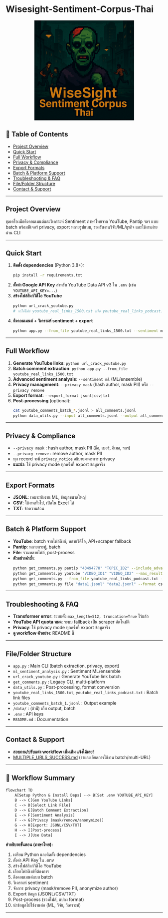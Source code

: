 # Wisesight-Sentiment-Corpus-Thai

<p align="center">
  <img src="assets/logo.png" alt="WiseSight Sentiment Corpus Thai Logo" width="320"/>
</p>

## 📑 Table of Contents
- [Project Overview](#project-overview)
- [Quick Start](#quick-start)
- [Full Workflow](#full-workflow)
- [Privacy & Compliance](#privacy--compliance)
- [Export Formats](#export-formats)
- [Batch & Platform Support](#batch--platform-support)
- [Troubleshooting & FAQ](#troubleshooting--faq)
- [File/Folder Structure](#filefolder-structure)
- [Contact & Support](#contact--support)

---

## Project Overview
ชุดเครื่องมือดึงคอมเมนต์และวิเคราะห์ Sentiment ภาษาไทยจาก YouTube, Pantip ฯลฯ แบบ batch พร้อมฟีเจอร์ privacy, export หลายรูปแบบ, รองรับงานวิจัย/ML/ธุรกิจ และใช้งานง่ายผ่าน CLI

---

## Quick Start
1. **ติดตั้ง dependencies** (Python 3.8+):
   ```bash
   pip install -r requirements.txt
   ```
2. **ตั้งค่า Google API Key** สำหรับ YouTube Data API v3 ใน `.env` (เช่น `YOUTUBE_API_KEY=...`)
3. **สร้างไฟล์ลิงก์วิดีโอ YouTube**
   ```bash
   python url_crack_youtube.py
   # จะได้ไฟล์ youtube_real_links_1500.txt หรือ youtube_real_links_podcast.txt
   ```
4. **ดึงคอมเมนต์ + วิเคราะห์ sentiment + export**
   ```bash
   python app.py --from_file youtube_real_links_1500.txt --sentiment ml --privacy mask --export_format jsonl
   ```

---

## Full Workflow
1. **Generate YouTube links**: `python url_crack_youtube.py`
2. **Batch comment extraction**: `python app.py --from_file youtube_real_links_1500.txt`
3. **Advanced sentiment analysis**: `--sentiment ml` (ML/ensemble)
4. **Privacy management**: `--privacy mask` (hash author, mask PII) หรือ `--privacy remove`
5. **Export format**: `--export_format jsonl|csv|txt`
6. **Post-processing** (optional):
   ```bash
   cat youtube_comments_batch_*.jsonl > all_comments.jsonl
   python data_utils.py --input all_comments.jsonl --output all_comments.csv --format csv
   ```

---

## Privacy & Compliance
- `--privacy mask` : hash author, mask PII (ชื่อ, เบอร์, อีเมล, ฯลฯ)
- `--privacy remove` : remove author, mask PII
- ทุก record จะมี `privacy_notice` อธิบายมาตรการ privacy
- **แนะนำ**: ใช้ privacy mode ทุกครั้งที่ export ข้อมูลจริง

---

## Export Formats
- **JSONL**: เหมาะกับงาน ML, ข้อมูลขนาดใหญ่
- **CSV**: ใช้งานทั่วไป, เปิดใน Excel ได้
- **TXT**: ข้อความล้วน

---

## Batch & Platform Support
- **YouTube**: batch จากไฟล์ลิงก์, หลายวิดีโอ, API+scraper fallback
- **Pantip**: หลายกระทู้, batch
- **File**: รวมหลายไฟล์, post-process
- **ตัวอย่างคำสั่ง**:
  ```bash
  python get_comments.py pantip "43494778" "TOPIC_ID2" --include_advanced_sentiment
  python get_comments.py youtube "VIDEO_ID1" "VIDEO_ID2" --max_results 100
  python get_comments.py --from_file youtube_real_links_podcast.txt --advanced_sentiment --export_format jsonl
  python get_comments.py file "data1.jsonl" "data2.jsonl" --format csv
  ```

---

## Troubleshooting & FAQ
- **Transformer error**: ระบบตั้ง `max_length=512, truncation=True` ไว้แล้ว
- **YouTube API quota หมด**: ระบบ fallback เป็น scraper อัตโนมัติ
- **Privacy**: ใช้ privacy mode ทุกครั้งที่ export ข้อมูลจริง
- **ดู workflow ตัวอย่าง**: README นี้

---

## File/Folder Structure
- `app.py` : Main CLI (batch extraction, privacy, export)
- `ml_sentiment_analysis.py` : Sentiment ML/ensemble
- `url_crack_youtube.py` : Generate YouTube link batch
- `get_comments.py` : Legacy CLI, multi-platform
- `data_utils.py` : Post-processing, format conversion
- `youtube_real_links_1500.txt`, `youtube_real_links_podcast.txt` : Batch link files
- `youtube_comments_batch_1.jsonl` : Output example
- `/data/` : (ถ้ามี) เก็บ output, batch
- `.env` : API keys
- `README.md` : Documentation

---

## Contact & Support
- **สอบถาม/ปรับแต่ง workflow เพิ่มเติม แจ้งได้เลย!**
- [MULTIPLE_URLS_SUCCESS.md](MULTIPLE_URLS_SUCCESS.md) (รายละเอียดการใช้งาน batch/multi-URL)

---

## 🧠 Workflow Summary

```mermaid
flowchart TD
    A[Setup Python & Install Deps] --> B[Set .env YOUTUBE_API_KEY]
    B --> C[Gen YouTube Links]
    C --> D[Select Link File]
    D --> E[Batch Comment Extraction]
    E --> F[Sentiment Analysis]
    F --> G[Privacy (mask/remove/anonymize)]
    G --> H[Export: JSONL/CSV/TXT]
    H --> I[Post-process]
    I --> J[Use Data]
```

**คำอธิบายขั้นตอน (ภาษาไทย):**
1. เตรียม Python และติดตั้ง dependencies
2. ตั้งค่า API Key ใน .env
3. สร้างไฟล์ลิงก์วิดีโอ YouTube
4. เลือกไฟล์ลิงก์ที่ต้องการ
5. ดึงคอมเมนต์แบบ batch
6. วิเคราะห์ sentiment
7. จัดการ privacy (mask/remove PII, anonymize author)
8. Export ข้อมูล (JSONL/CSV/TXT)
9. Post-process (รวมไฟล์, แปลง format)
10. นำข้อมูลไปใช้งานต่อ (ML, วิจัย, วิเคราะห์)

---